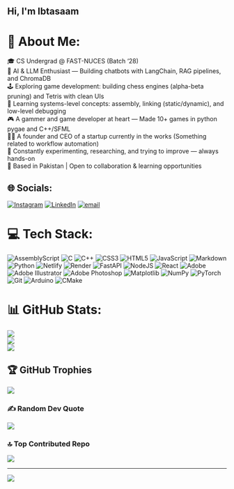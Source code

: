 ## Hi, I'm Ibtasaam

# 💫 About Me:
🎓 CS Undergrad @ FAST-NUCES (Batch ‘28)<br>🤖 AI & LLM Enthusiast — Building chatbots with LangChain, RAG pipelines, and ChromaDB<br>🕹️ Exploring game development: building chess engines (alpha-beta pruning) and Tetris with clean UIs<br>💾 Learning systems-level concepts: assembly, linking (static/dynamic), and low-level debugging<br>🎮 A gammer and game developer at heart — Made 10+ games in python pygae and C++/SFML<br>👨‍💻 A founder and CEO of a startup currently in the works (Something related to workflow automation) <br>🧠 Constantly experimenting, researching, and trying to improve — always hands-on<br>📍 Based in Pakistan | Open to collaboration & learning opportunities


## 🌐 Socials:
[![Instagram](https://img.shields.io/badge/Instagram-%23E4405F.svg?logo=Instagram&logoColor=white)](https://instagram.com/mughal_ibtasaam) [![LinkedIn](https://img.shields.io/badge/LinkedIn-%230077B5.svg?logo=linkedin&logoColor=white)](https://linkedin.com/in/muhammad-ibtasaam-amjad) [![email](https://img.shields.io/badge/Email-D14836?logo=gmail&logoColor=white)](mailto:ibtasaam.mughal@gmail.com) 

# 💻 Tech Stack:
![AssemblyScript](https://img.shields.io/badge/assembly%20script-%23000000.svg?style=for-the-badge&logo=assemblyscript&logoColor=white) ![C](https://img.shields.io/badge/c-%2300599C.svg?style=for-the-badge&logo=c&logoColor=white) ![C++](https://img.shields.io/badge/c++-%2300599C.svg?style=for-the-badge&logo=c%2B%2B&logoColor=white) ![CSS3](https://img.shields.io/badge/css3-%231572B6.svg?style=for-the-badge&logo=css3&logoColor=white) ![HTML5](https://img.shields.io/badge/html5-%23E34F26.svg?style=for-the-badge&logo=html5&logoColor=white) ![JavaScript](https://img.shields.io/badge/javascript-%23323330.svg?style=for-the-badge&logo=javascript&logoColor=%23F7DF1E) ![Markdown](https://img.shields.io/badge/markdown-%23000000.svg?style=for-the-badge&logo=markdown&logoColor=white) ![Python](https://img.shields.io/badge/python-3670A0?style=for-the-badge&logo=python&logoColor=ffdd54) ![Netlify](https://img.shields.io/badge/netlify-%23000000.svg?style=for-the-badge&logo=netlify&logoColor=#00C7B7) ![Render](https://img.shields.io/badge/Render-%46E3B7.svg?style=for-the-badge&logo=render&logoColor=white) ![FastAPI](https://img.shields.io/badge/FastAPI-005571?style=for-the-badge&logo=fastapi) ![NodeJS](https://img.shields.io/badge/node.js-6DA55F?style=for-the-badge&logo=node.js&logoColor=white) ![React](https://img.shields.io/badge/react-%2320232a.svg?style=for-the-badge&logo=react&logoColor=%2361DAFB) ![Adobe](https://img.shields.io/badge/adobe-%23FF0000.svg?style=for-the-badge&logo=adobe&logoColor=white) ![Adobe Illustrator](https://img.shields.io/badge/adobe%20illustrator-%23FF9A00.svg?style=for-the-badge&logo=adobe%20illustrator&logoColor=white) ![Adobe Photoshop](https://img.shields.io/badge/adobe%20photoshop-%2331A8FF.svg?style=for-the-badge&logo=adobe%20photoshop&logoColor=white) ![Matplotlib](https://img.shields.io/badge/Matplotlib-%23ffffff.svg?style=for-the-badge&logo=Matplotlib&logoColor=black) ![NumPy](https://img.shields.io/badge/numpy-%23013243.svg?style=for-the-badge&logo=numpy&logoColor=white) ![PyTorch](https://img.shields.io/badge/PyTorch-%23EE4C2C.svg?style=for-the-badge&logo=PyTorch&logoColor=white) ![Git](https://img.shields.io/badge/git-%23F05033.svg?style=for-the-badge&logo=git&logoColor=white) ![Arduino](https://img.shields.io/badge/-Arduino-00979D?style=for-the-badge&logo=Arduino&logoColor=white) ![CMake](https://img.shields.io/badge/CMake-%23008FBA.svg?style=for-the-badge&logo=cmake&logoColor=white)
# 📊 GitHub Stats:
![](https://github-readme-stats.vercel.app/api?username=Mughal-Hash-24&theme=radical&hide_border=false&include_all_commits=true&count_private=true)<br/>
![](https://nirzak-streak-stats.vercel.app/?user=Mughal-Hash-24&theme=radical&hide_border=false)<br/>
![](https://github-readme-stats.vercel.app/api/top-langs/?username=Mughal-Hash-24&theme=radical&hide_border=false&include_all_commits=true&count_private=true&layout=compact)

## 🏆 GitHub Trophies
![](https://github-profile-trophy.vercel.app/?username=Mughal-Hash-24&theme=radical&no-frame=false&no-bg=true&margin-w=4)

### ✍️ Random Dev Quote
![](https://quotes-github-readme.vercel.app/api?type=horizontal&theme=radical)

### 🔝 Top Contributed Repo
![](https://github-contributor-stats.vercel.app/api?username=Mughal-Hash-24&limit=5&theme=dark&combine_all_yearly_contributions=true)

---
[![](https://visitcount.itsvg.in/api?id=Mughal-Hash-24&icon=0&color=0)](https://visitcount.itsvg.in)

<!-- Proudly created with GPRM ( https://gprm.itsvg.in ) -->
